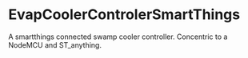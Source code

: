 # EvapCoolerControlerSmartThings
A smartthings connected swamp cooler controller.  Concentric to a NodeMCU and ST_anything.
